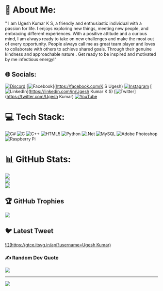 # 💫 About Me:
" I am Ugesh Kumar K S, a friendly and enthusiastic individual with a passion for life. I enjoys exploring new things, meeting new people, and embracing different experiences. With a positive attitude and a curious mind, I am  always ready to take on new challenges and make the most out of every opportunity. People always call me as great team player and loves to collaborate with others to achieve shared goals. Through their genuine kindness and approachable nature . Get ready to be inspired and motivated by me infectious energy!"


## 🌐 Socials:
[![Discord](https://img.shields.io/badge/Discord-%237289DA.svg?logo=discord&logoColor=white)](https://discord.gg/ugesh#4573) [![Facebook](https://img.shields.io/badge/Facebook-%231877F2.svg?logo=Facebook&logoColor=white)](https://facebook.com/K S Ugesh) [![Instagram](https://img.shields.io/badge/Instagram-%23E4405F.svg?logo=Instagram&logoColor=white)](https://instagram.com/ugesh90) [![LinkedIn](https://img.shields.io/badge/LinkedIn-%230077B5.svg?logo=linkedin&logoColor=white)](https://linkedin.com/in/Ugesh Kumar K S) [![Twitter](https://img.shields.io/badge/Twitter-%231DA1F2.svg?logo=Twitter&logoColor=white)](https://twitter.com/Ugesh Kumar) [![YouTube](https://img.shields.io/badge/YouTube-%23FF0000.svg?logo=YouTube&logoColor=white)](https://youtube.com/@https://youtube.com/@ugeshkumar2904) 

# 💻 Tech Stack:
![C#](https://img.shields.io/badge/c%23-%23239120.svg?style=plastic&logo=c-sharp&logoColor=white) ![C](https://img.shields.io/badge/c-%2300599C.svg?style=plastic&logo=c&logoColor=white) ![C++](https://img.shields.io/badge/c++-%2300599C.svg?style=plastic&logo=c%2B%2B&logoColor=white) ![HTML5](https://img.shields.io/badge/html5-%23E34F26.svg?style=plastic&logo=html5&logoColor=white) ![Python](https://img.shields.io/badge/python-3670A0?style=plastic&logo=python&logoColor=ffdd54) ![.Net](https://img.shields.io/badge/.NET-5C2D91?style=plastic&logo=.net&logoColor=white) ![MySQL](https://img.shields.io/badge/mysql-%2300f.svg?style=plastic&logo=mysql&logoColor=white) ![Adobe Photoshop](https://img.shields.io/badge/adobephotoshop-%2331A8FF.svg?style=plastic&logo=adobephotoshop&logoColor=white) ![Raspberry Pi](https://img.shields.io/badge/-RaspberryPi-C51A4A?style=plastic&logo=Raspberry-Pi)
# 📊 GitHub Stats:
![](https://github-readme-stats.vercel.app/api?username=ugesh-2603&theme=highcontrast&hide_border=false&include_all_commits=true&count_private=true)<br/>
![](https://github-readme-streak-stats.herokuapp.com/?user=ugesh-2603&theme=highcontrast&hide_border=false)<br/>
![](https://github-readme-stats.vercel.app/api/top-langs/?username=ugesh-2603&theme=highcontrast&hide_border=false&include_all_commits=true&count_private=true&layout=compact)

## 🏆 GitHub Trophies
![](https://github-profile-trophy.vercel.app/?username=ugesh-2603&theme=juicyfresh&no-frame=false&no-bg=false&margin-w=4)

## 🐦 Latest Tweet
[![](https://gtce.itsvg.in/api?username=Ugesh Kumar)](https://github.com/VishwaGauravIn/github-twitter-card-embed)

### ✍️ Random Dev Quote
![](https://quotes-github-readme.vercel.app/api?type=vetical&theme=tokyonight)

---
[![](https://visitcount.itsvg.in/api?id=ugesh-2603&icon=5&color=3)](https://visitcount.itsvg.in)

<!-- Proudly created with GPRM ( https://gprm.itsvg.in ) -->
